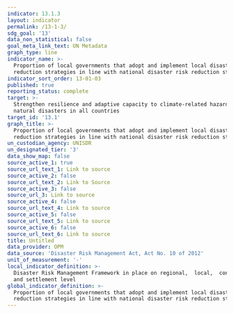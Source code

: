 ```yaml
---
indicator: 13.1.3
layout: indicator
permalink: /13-1-3/
sdg_goal: '13'
data_non_statistical: false
goal_meta_link_text: UN Metadata
graph_type: line
indicator_name: >-
  Proportion of local governments that adopt and implement local disaster risk
  reduction strategies in line with national disaster risk reduction strategies
indicator_sort_order: 13-01-03
published: true
reporting_status: complete
target: >-
  Strengthen resilience and adaptive capacity to climate-related hazards and
  natural disasters in all countries
target_id: '13.1'
graph_title: >-
  Proportion of local governments that adopt and implement local disaster risk
  reduction strategies in line with national disaster risk reduction strategies
un_custodian_agency: UNISDR
un_designated_tier: '3'
data_show_map: false
source_active_1: true
source_url_text_1: Link to source
source_active_2: false
source_url_text_2: Link to Source
source_active_3: false
source_url_3: Link to source
source_active_4: false
source_url_text_4: Link to source
source_active_5: false
source_url_text_5: Link to source
source_active_6: false
source_url_text_6: Link to source
title: Untitled
data_provider: OPM
data_source: 'Disaster Risk Management Act, Act No. 10 of 2012'
unit_of_measurement: '-'
local_indicator_definition: >-
  Disaster Risk Management Framework in place on regional,  local,  constituency
  and settlement level
global_indicator_definition: >-
  Proportion of local governments that adopt and implement local disaster risk
  reduction strategies in line with national disaster risk reduction strategies
---
```

